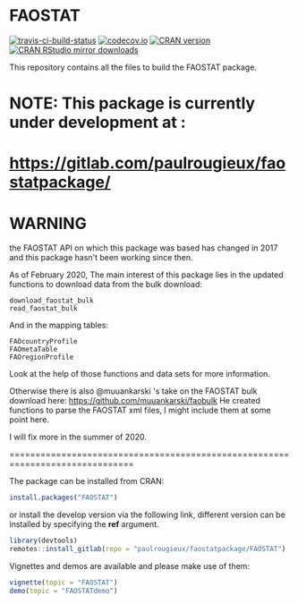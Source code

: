 FAOSTAT
=======
[![travis-ci-build-status](https://travis-ci.org/mkao006/FAOSTATpackage.svg?branch=master)](https://travis-ci.org/mkao006/FAOSTATpackage)
[![codecov.io](https://codecov.io/github/mkao006/FAOSTATpackage/coverage.svg?branch=master)](https://codecov.io/github/mkao006/FAOSTATpackage?branch=master)
[![CRAN version](http://www.r-pkg.org/badges/version/FAOSTAT)](http://cran.rstudio.com/web/packages/FAOSTAT/index.html)
[![CRAN RStudio mirror downloads](http://cranlogs.r-pkg.org/badges/FAOSTAT)](http://cran.r-project.org/web/packages/FAOSTAT/index.html)

This repository contains all the files to build the FAOSTAT package.

# NOTE: This package is currently under development at :
# https://gitlab.com/paulrougieux/faostatpackage/




# WARNING 
the FAOSTAT API on which this package was based has changed in 2017 and this
package hasn't been working since then. 

As of February 2020, The main interest of this package lies in the updated functions to download data
from the bulk download:

    download_faostat_bulk
    read_faostat_bulk

And in the mapping tables:

    FAOcountryProfile
    FAOmetaTable
    FAOregionProfile

Look at the help of those functions and data sets for more information.

Otherwise there is also @muuankarski 's take on the FAOSTAT bulk download here:
https://github.com/muuankarski/faobulk
He created functions to parse the FAOSTAT xml files, I might include them at
some point here.

I will fix more in the summer of 2020.

==============================================================================

The package can be installed from CRAN:

```r
install.packages("FAOSTAT")
```

or install the develop version via the following link, different
version can be installed by specifying the **ref** argument.

```r
library(devtools)
remotes::install_gitlab(repo = "paulrougieux/faostatpackage/FAOSTAT")
```

Vignettes and demos are available and please make use of them:

```r
vignette(topic = "FAOSTAT")
demo(topic = "FAOSTATdemo")
```

